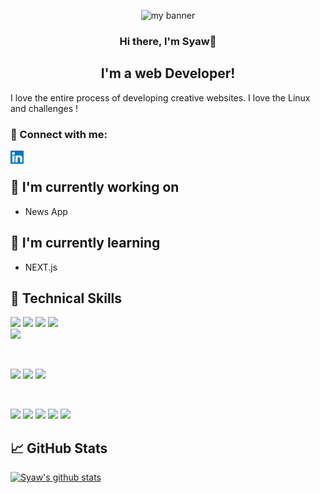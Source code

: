 <p align="center">
  <img src="https://user-images.githubusercontent.com/90524474/166744938-aa14fb95-a83a-4bee-974b-b00a31da6115.jpg" alt="my banner">
</p>

<h3 align="center">
Hi there, I'm Syaw👋
</h3>

<h2 align="center">
I'm a web Developer!
</h2> 

I love the entire process of developing creative websites. I love the Linux and challenges !

### 🤝 Connect with me:

<a href="https://www.linkedin.com/in/siavash-mohebbi-490a09202"><img align="left" src="https://github.com/Syaw0/Syaw0/blob/master/images/linkedin.svg" alt="Syaw| LinkedIn" width="21px"/></a>
</br>

## 🔭 I'm currently working on

- News App

## 🌱 I'm currently learning

- NEXT.js

## 💼 Technical Skills

![](https://img.shields.io/badge/Code-React-informational?style=flat&logo=react&color=61DAFB)
![](https://img.shields.io/badge/Code-Redux-informational?style=flat&logo=Redux&color=764ABC)
![](https://img.shields.io/badge/Code-JavaScript-informational?style=flat&logo=JavaScript&color=F7DF1E)
![](https://img.shields.io/badge/Code-HTML5-informational?style=flat&logo=HTML5&color=E34F26)	
![](https://img.shields.io/badge/Code-Python-informational?style=flat&logo=Python&color=003B57)

</br>


![](https://img.shields.io/badge/Style-CSS3-informational?style=flat&logo=CSS3&color=1572B6)
![](https://img.shields.io/badge/Style-styled--components-informational?style=flat&logo=styled-components&color=DB7093)
![](https://img.shields.io/badge/Style-Material--UI-informational?style=flat&logo=Material-UI&color=0081CB)


</br>

![](https://img.shields.io/badge/Tools-Figma-informational?style=flat&logo=Figma&color=F24E1E)
![](https://img.shields.io/badge/Tools-NPM-informational?style=flat&logo=NPM&color=CB3837)
![](https://img.shields.io/badge/Tools-Postman-informational?style=flat&logo=Postman&color=FF6C37)
![](https://img.shields.io/badge/Tools-Git-informational?style=flat&logo=Git&color=F05032)
![](https://img.shields.io/badge/Tools-GitHub-informational?style=flat&logo=GitHub&color=181717)

## 📈 GitHub Stats 

[![Syaw's github stats](https://github-readme-stats.vercel.app/api?username=Syaw0)](https://github.com/Syaw0)
